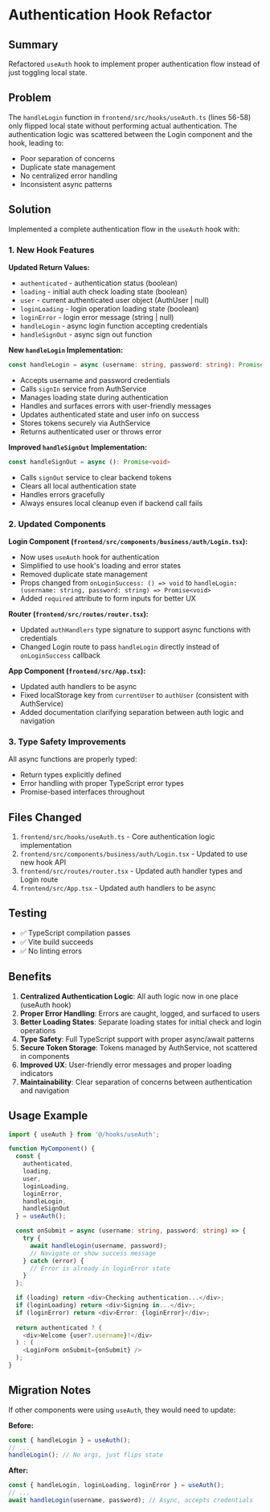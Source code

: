 # Authentication Hook Refactor

## Summary

Refactored `useAuth` hook to implement proper authentication flow instead of just toggling local state.

## Problem

The `handleLogin` function in `frontend/src/hooks/useAuth.ts` (lines 56-58) only flipped local state without performing actual authentication. The authentication logic was scattered between the Login component and the hook, leading to:

- Poor separation of concerns
- Duplicate state management
- No centralized error handling
- Inconsistent async patterns

## Solution

Implemented a complete authentication flow in the `useAuth` hook with:

### 1. New Hook Features

**Updated Return Values:**
- `authenticated` - authentication status (boolean)
- `loading` - initial auth check loading state (boolean)
- `user` - current authenticated user object (AuthUser | null)
- `loginLoading` - login operation loading state (boolean)
- `loginError` - login error message (string | null)
- `handleLogin` - async login function accepting credentials
- `handleSignOut` - async sign out function

**New `handleLogin` Implementation:**
```typescript
const handleLogin = async (username: string, password: string): Promise<AuthUser>
```

- Accepts username and password credentials
- Calls `signIn` service from AuthService
- Manages loading state during authentication
- Handles and surfaces errors with user-friendly messages
- Updates authenticated state and user info on success
- Stores tokens securely via AuthService
- Returns authenticated user or throws error

**Improved `handleSignOut` Implementation:**
```typescript
const handleSignOut = async (): Promise<void>
```

- Calls `signOut` service to clear backend tokens
- Clears all local authentication state
- Handles errors gracefully
- Always ensures local cleanup even if backend call fails

### 2. Updated Components

**Login Component (`frontend/src/components/business/auth/Login.tsx`):**
- Now uses `useAuth` hook for authentication
- Simplified to use hook's loading and error states
- Removed duplicate state management
- Props changed from `onLoginSuccess: () => void` to `handleLogin: (username: string, password: string) => Promise<void>`
- Added `required` attribute to form inputs for better UX

**Router (`frontend/src/routes/router.tsx`):**
- Updated `authHandlers` type signature to support async functions with credentials
- Changed Login route to pass `handleLogin` directly instead of `onLoginSuccess` callback

**App Component (`frontend/src/App.tsx`):**
- Updated auth handlers to be async
- Fixed localStorage key from `currentUser` to `authUser` (consistent with AuthService)
- Added documentation clarifying separation between auth logic and navigation

### 3. Type Safety Improvements

All async functions are properly typed:
- Return types explicitly defined
- Error handling with proper TypeScript error types
- Promise-based interfaces throughout

## Files Changed

1. `frontend/src/hooks/useAuth.ts` - Core authentication logic implementation
2. `frontend/src/components/business/auth/Login.tsx` - Updated to use new hook API
3. `frontend/src/routes/router.tsx` - Updated auth handler types and Login route
4. `frontend/src/App.tsx` - Updated auth handlers to be async

## Testing

- ✅ TypeScript compilation passes
- ✅ Vite build succeeds
- ✅ No linting errors

## Benefits

1. **Centralized Authentication Logic**: All auth logic now in one place (useAuth hook)
2. **Proper Error Handling**: Errors are caught, logged, and surfaced to users
3. **Better Loading States**: Separate loading states for initial check and login operations
4. **Type Safety**: Full TypeScript support with proper async/await patterns
5. **Secure Token Storage**: Tokens managed by AuthService, not scattered in components
6. **Improved UX**: User-friendly error messages and proper loading indicators
7. **Maintainability**: Clear separation of concerns between authentication and navigation

## Usage Example

```typescript
import { useAuth } from '@/hooks/useAuth';

function MyComponent() {
  const { 
    authenticated, 
    loading, 
    user, 
    loginLoading, 
    loginError, 
    handleLogin, 
    handleSignOut 
  } = useAuth();

  const onSubmit = async (username: string, password: string) => {
    try {
      await handleLogin(username, password);
      // Navigate or show success message
    } catch (error) {
      // Error is already in loginError state
    }
  };

  if (loading) return <div>Checking authentication...</div>;
  if (loginLoading) return <div>Signing in...</div>;
  if (loginError) return <div>Error: {loginError}</div>;
  
  return authenticated ? (
    <div>Welcome {user?.username}!</div>
  ) : (
    <LoginForm onSubmit={onSubmit} />
  );
}
```

## Migration Notes

If other components were using `useAuth`, they would need to update:

**Before:**
```typescript
const { handleLogin } = useAuth();
// ...
handleLogin(); // No args, just flips state
```

**After:**
```typescript
const { handleLogin, loginLoading, loginError } = useAuth();
// ...
await handleLogin(username, password); // Async, accepts credentials
```


